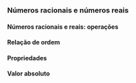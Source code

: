 ### Números racionais e números reais

#### Números racionais e reais: operações

#### Relação de ordem

#### Propriedades

#### Valor absoluto